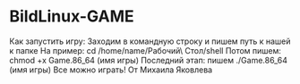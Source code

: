 # BildLinux-GAME
Как запустить игру: Заходим в командную строку и пишем путь к нашей к папке 
На пример: cd /home/name/Рабочий\ Стол/shell
Потом пишем: chmod +x Game.86_64 (имя игры)
Последний этап: пишем ./Game.86_64 (имя игры)
Все можно играть!
От Михаила Яковлева
#
